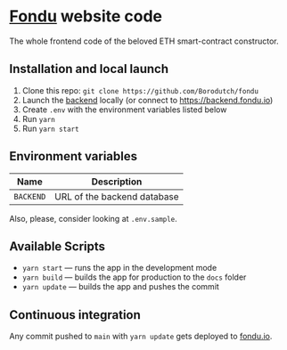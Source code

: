# [Fondu](https://fondu.io) website code

The whole frontend code of the beloved ETH smart-contract constructor.

## Installation and local launch

1. Clone this repo: `git clone https://github.com/Borodutch/fondu`
2. Launch the [backend](https://github.com/Borodutch/fondu-backend) locally (or connect to https://backend.fondu.io)
3. Create `.env` with the environment variables listed below
4. Run `yarn`
5. Run `yarn start`

## Environment variables

| Name      | Description                 |
| --------- | --------------------------- |
| `BACKEND` | URL of the backend database |

Also, please, consider looking at `.env.sample`.

## Available Scripts

- `yarn start` — runs the app in the development mode
- `yarn build` — builds the app for production to the `docs` folder
- `yarn update` — builds the app and pushes the commit

## Continuous integration

Any commit pushed to `main` with `yarn update` gets deployed to [fondu.io](https://fondu.io).
